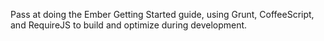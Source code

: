 Pass at doing the Ember Getting Started guide, using Grunt, CoffeeScript, and
RequireJS to build and optimize during development.

